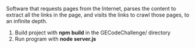 Software that requests pages from the Internet, parses the content to extract all the links in the page, 
and visits the links to crawl those pages, to an infinite depth.

1. Build project with **npm build** in the GECodeChallenge/ directory
2. Run program with **node server.js**